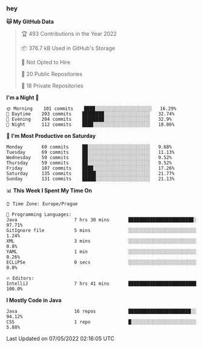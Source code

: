 ### hey

<!--START_SECTION:waka-->
**🐱 My GitHub Data** 

> 🏆 493 Contributions in the Year 2022
 > 
> 📦 376.7 kB Used in GitHub's Storage 
 > 
> 🚫 Not Opted to Hire
 > 
> 📜 20 Public Repositories 
 > 
> 🔑 18 Private Repositories  
 > 
**I'm a Night 🦉** 

```text
🌞 Morning    101 commits    ████░░░░░░░░░░░░░░░░░░░░░   16.29% 
🌆 Daytime    203 commits    ████████░░░░░░░░░░░░░░░░░   32.74% 
🌃 Evening    204 commits    ████████░░░░░░░░░░░░░░░░░   32.9% 
🌙 Night      112 commits    ████░░░░░░░░░░░░░░░░░░░░░   18.06%

```
📅 **I'm Most Productive on Saturday** 

```text
Monday       60 commits     ██░░░░░░░░░░░░░░░░░░░░░░░   9.68% 
Tuesday      69 commits     ██░░░░░░░░░░░░░░░░░░░░░░░   11.13% 
Wednesday    59 commits     ██░░░░░░░░░░░░░░░░░░░░░░░   9.52% 
Thursday     59 commits     ██░░░░░░░░░░░░░░░░░░░░░░░   9.52% 
Friday       107 commits    ████░░░░░░░░░░░░░░░░░░░░░   17.26% 
Saturday     135 commits    █████░░░░░░░░░░░░░░░░░░░░   21.77% 
Sunday       131 commits    █████░░░░░░░░░░░░░░░░░░░░   21.13%

```


📊 **This Week I Spent My Time On** 

```text
⌚︎ Time Zone: Europe/Prague

💬 Programming Languages: 
Java                     7 hrs 30 mins       ████████████████████████░   97.71% 
GitIgnore file           5 mins              ░░░░░░░░░░░░░░░░░░░░░░░░░   1.24% 
XML                      3 mins              ░░░░░░░░░░░░░░░░░░░░░░░░░   0.8% 
YAML                     1 min               ░░░░░░░░░░░░░░░░░░░░░░░░░   0.26% 
ECLiPSe                  0 secs              ░░░░░░░░░░░░░░░░░░░░░░░░░   0.0%

🔥 Editors: 
IntelliJ                 7 hrs 41 mins       █████████████████████████   100.0%

```

**I Mostly Code in Java** 

```text
Java                     16 repos            ███████████████████████░░   94.12% 
CSS                      1 repo              █░░░░░░░░░░░░░░░░░░░░░░░░   5.88%

```



 Last Updated on 07/05/2022 02:16:05 UTC
<!--END_SECTION:waka-->
